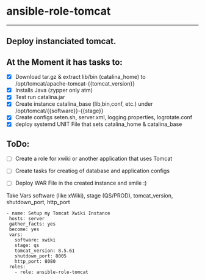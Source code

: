# ansible-role-tomcat
---
Deploy instanciated tomcat.
---

At the Moment it has tasks to:
---
- [x] Download tar.gz & extract lib/bin (catalina_home) to /opt/tomcat/apache-tomcat-{{tomcat_version}} 
- [x] Installs Java (zypper only atm)
- [x] Test run catalina.jar 
- [x] Create instance catalina_base (lib,bin,conf, etc.) under  /opt/tomcat/{{software}}-{{stage}}
- [x] Create configs seten.sh, server.xml, logging.properties, logrotate.conf
- [x] deploy systemd UNIT File that sets catalina_home & catalina_base
 
ToDo:
---
- [ ] Create a role for xwiki or another application that uses Tomcat
- [ ] Create tasks for creatiog of database and application configs
- [ ] Deploy WAR File in the created instance and smile :)

 
 Take Vars software (like xWiki), stage (QS/PROD), tomcat_version, shutdown_port, http_port
 
 ```
- name: Setup my Tomcat Xwiki Instance
  hosts: server
  gather_facts: yes
  become: yes
  vars:
    software: xwiki
    stage: qs
    tomcat_version: 8.5.61
    shutdown_port: 8005
    http_port: 8080
  roles:
    - role: ansible-role-tomcat


 
